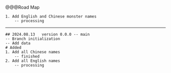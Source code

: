 @@@Road Map

	1. Add English and Chinese monster names
		-- processing
---
	## 2024.08.13	version 0.0.0 -- main
	-- Branch initialization
	-- Add data
	# Added
	1. Add all Chinese names
		-- finished
	2. Add all English names
		-- processing